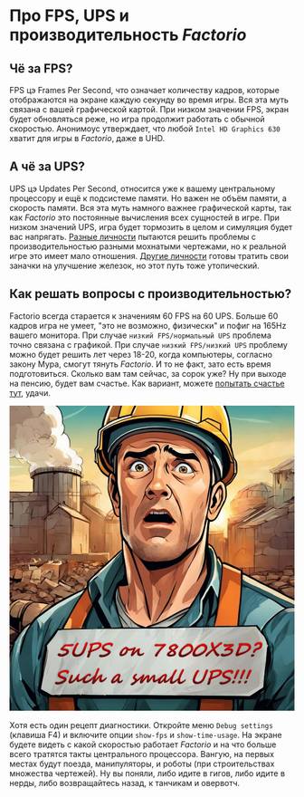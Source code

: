 # Про FPS, UPS и производительность *Factorio*

## Чё за FPS?

FPS цэ Frames Per Second, что означает количеству кадров, которые отображаются на экране каждую секунду во время игры. Вся эта муть связана с вашей графической картой. При низком значении FPS, экран будет обновляться реже, но игра продолжит работать с обычной скоростью. Анонимоус утверждает, что любой `Intel HD Graphics 630` хватит для игры в *Factorio*, даже в UHD.

## А чё за UPS?

UPS цэ Updates Per Second, относится уже к вашему центральному процессору и ещё к подсистеме памяти. Но важен не объём памяти, а скорость памяти. Вся эта муть намного важнее графической карты, так как *Factorio* это постоянные вычисления всех сущностей в игре. При низком значений UPS, игра будет тормозить в целом и симуляция будет вас напрягать. [Разные личности](./NerdsVsGeeks.md#озабоченные-гигагерцами-и-тэрафлопсами) пытаются решить проблемы с производительностью разными мохнатыми чертежами, но к реальной игре это имеет мало отношения. [Другие личности](./NerdsVsGeeks.md#если-бы-не-одно-очень-большое-но) готовы тратить свои заначки на улучшение железок, но этот путь тоже утопический.

## Как решать вопросы с производительностью?

Factorio всегда старается к значениям 60 FPS на 60 UPS. Больше 60 кадров игра не умеет, "это не возможно, физически" и пофиг на 165Hz вашего монитора. При случае `низкий FPS/нормальный UPS` проблема точно связана с графикой. При случае `низкий FPS/низкий UPS` проблему можно будет решить лет через 18-20, когда компьютеры, согласно закону Мура, смогут тянуть *Factorio*. И то не факт, зато есть время подготовиться. Cколько вам там сейчас, за сорок уже? Ну при выходе на пенсию, будет вам счастье. Как вариант, можете [попытать счастье тут](https://wiki.factorio.com/Tutorial:Diagnosing_performance_issues), удачи.

![Factorio на 5 UPS](../_images/Additionals/FPSandUPS.01.jpg)

Хотя есть один рецепт диагностики. Откройте меню `Debug settings` (клавиша F4) и включите опции `show-fps` и `show-time-usage`. На экране будете видеть с какой скоростью работает *Factorio* и на что больше всего тратятся такты центрального процессора. Вангую, на первых местах будут поезда, манипуляторы, и роботы (при строительствах множества чертежей). Ну вы поняли, либо идите в гигов, либо идите в нерды, либо возвращайтесь назад, к танчикам и овервотч.
